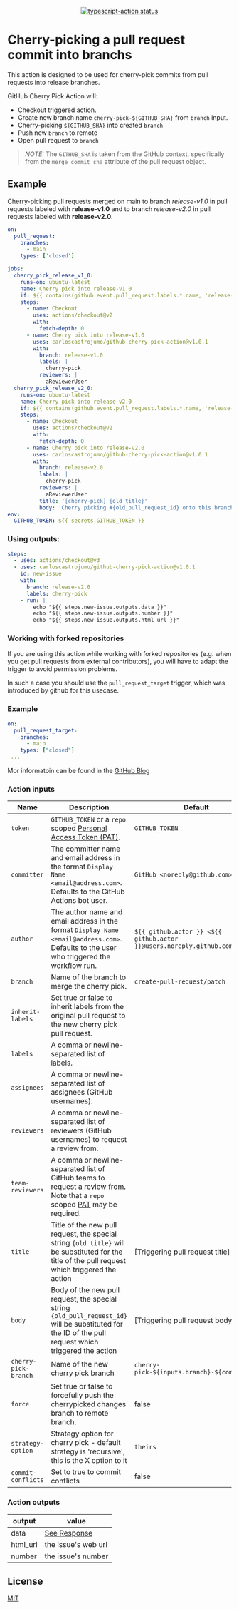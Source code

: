 <p align="center">
  <a href="https://github.com/actions/typescript-action/actions"><img alt="typescript-action status" src="https://github.com/actions/typescript-action/workflows/build-test/badge.svg"></a>
</p>

# Cherry-picking a pull request commit into branchs

This action is designed to be used for cherry-pick commits from pull requests into release branches.

GitHub Cherry Pick Action will:

- Checkout triggered action.
- Create new branch name `cherry-pick-${GITHUB_SHA}` from `branch` input.
- Cherry-picking `${GITHUB_SHA}` into created `branch`
- Push new `branch` to remote
- Open pull request to `branch`

> _NOTE:_ The `GITHUB_SHA` is taken from the GitHub context, specifically from the `merge_commit_sha` attribute of the pull request object.

## Example

Cherry-picking pull requests merged on main to branch _release-v1.0_ in pull requests labeled with **release-v1.0** and to branch _release-v2.0_ in pull requests labeled with **release-v2.0**.

```yml
on:
  pull_request:
    branches:
      - main
    types: ['closed']

jobs:
  cherry_pick_release_v1_0:
    runs-on: ubuntu-latest
    name: Cherry pick into release-v1.0
    if: ${{ contains(github.event.pull_request.labels.*.name, 'release-v1.0') && github.event.pull_request.merged == true }}
    steps:
      - name: Checkout
        uses: actions/checkout@v2
        with:
          fetch-depth: 0
      - name: Cherry pick into release-v1.0
        uses: carloscastrojumo/github-cherry-pick-action@v1.0.1
        with:
          branch: release-v1.0
          labels: |
            cherry-pick
          reviewers: |
            aReviewerUser
  cherry_pick_release_v2_0:
    runs-on: ubuntu-latest
    name: Cherry pick into release-v2.0
    if: ${{ contains(github.event.pull_request.labels.*.name, 'release-v2.0') && github.event.pull_request.merged == true }}
    steps:
      - name: Checkout
        uses: actions/checkout@v2
        with:
          fetch-depth: 0
      - name: Cherry pick into release-v2.0
        uses: carloscastrojumo/github-cherry-pick-action@v1.0.1
        with:
          branch: release-v2.0
          labels: |
            cherry-pick
          reviewers: |
            aReviewerUser
          title: '[cherry-pick] {old_title}'
          body: 'Cherry picking #{old_pull_request_id} onto this branch'
env:
  GITHUB_TOKEN: ${{ secrets.GITHUB_TOKEN }}
```

### Using outputs:

```yml
steps:
  - uses: actions/checkout@v3
  - uses: carloscastrojumo/github-cherry-pick-action@v1.0.1
    id: new-issue
    with:
      branch: release-v2.0
      labels: cherry-pick
    - run: |
        echo "${{ steps.new-issue.outputs.data }}"
        echo "${{ steps.new-issue.outputs.number }}"
        echo "${{ steps.new-issue.outputs.html_url }}"
```

### Working with forked repositories

If you are using this action while working with forked repositories (e.g. when you get pull requests from external contributors), you will have to adapt the trigger to avoid permission problems.

In such a case you should use the `pull_request_target` trigger, which was introduced by github for this usecase.

### Example

```yml
on:
  pull_request_target:
    branches:
      - main
    types: ["closed"]
 ...
```

Mor informatoin can be found in the [GitHub Blog](https://github.blog/2020-08-03-github-actions-improvements-for-fork-and-pull-request-workflows/#improvements-for-public-repository-forks)

### Action inputs

| Name                 | Description                                                                                                                                                                                                               | Default                                                              |
| -------------------- | ------------------------------------------------------------------------------------------------------------------------------------------------------------------------------------------------------------------------- | -------------------------------------------------------------------- |
| `token`              | `GITHUB_TOKEN` or a `repo` scoped [Personal Access Token (PAT)](https://docs.github.com/en/github/authenticating-to-github/creating-a-personal-access-token).                                                             | `GITHUB_TOKEN`                                                       |
| `committer`          | The committer name and email address in the format `Display Name <email@address.com>`. Defaults to the GitHub Actions bot user.                                                                                           | `GitHub <noreply@github.com>`                                        |
| `author`             | The author name and email address in the format `Display Name <email@address.com>`. Defaults to the user who triggered the workflow run.                                                                                  | `${{ github.actor }} <${{ github.actor }}@users.noreply.github.com>` |
| `branch`             | Name of the branch to merge the cherry pick.                                                                                                                                                                              | `create-pull-request/patch`                                          |
| `inherit-labels`     | Set true or false to inherit labels from the original pull request to the new cherry pick pull request.                                                                                                                   |
| `labels`             | A comma or newline-separated list of labels.                                                                                                                                                                              |                                                                      |
| `assignees`          | A comma or newline-separated list of assignees (GitHub usernames).                                                                                                                                                        |                                                                      |
| `reviewers`          | A comma or newline-separated list of reviewers (GitHub usernames) to request a review from.                                                                                                                               |                                                                      |
| `team-reviewers`     | A comma or newline-separated list of GitHub teams to request a review from. Note that a `repo` scoped [PAT](https://docs.github.com/en/github/authenticating-to-github/creating-a-personal-access-token) may be required. |                                                                      |
| `title`              | Title of the new pull request, the special string `{old_title}` will be substituted for the title of the pull request which triggered the action                                                                          | [Triggering pull request title]                                      |
| `body`               | Body of the new pull request, the special string `{old_pull_request_id}` will be substituted for the ID of the pull request which triggered the action                                                                    | [Triggering pull request body]                                       |
| `cherry-pick-branch` | Name of the new cherry pick branch                                                                                                                                                                                        | `cherry-pick-${inputs.branch}-${commitSha}`                          |
| `force`              | Set true or false to forcefully push the cherrypicked changes branch to remote branch.                                                                                                                                    | false                                                                |
| `strategy-option`    | Strategy option for cherry pick - default strategy is 'recursive', this is the X option to it                                                                                                                             |   `theirs`                                                                   |
| `commit-conflicts`   | Set to true to commit conflicts                                                                                                                                           | false                                                                |

### Action outputs

| output   | value                                                                         |
| -------- | ----------------------------------------------------------------------------- |
| data     | [See Response](https://docs.github.com/en/rest/issues/issues#create-an-issue) |
| html_url | the issue's web url                                                           |
| number   | the issue's number                                                            |

## License

[MIT](LICENSE)
